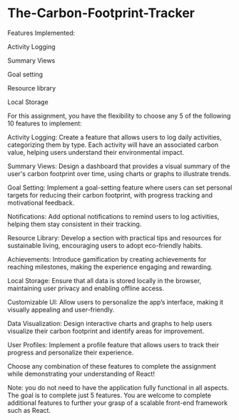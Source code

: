 # The-Carbon-Footprint-Tracker
Features Implemented: 

Activity Logging 

Summary Views 

Goal setting 

Resource library 

Local Storage




For this assignment, you have the flexibility to choose any 5 of the following 10 features to implement:

Activity Logging: Create a feature that allows users to log daily activities, categorizing them by type. Each activity will have an associated carbon value, helping users understand their environmental impact.

Summary Views: Design a dashboard that provides a visual summary of the user's carbon footprint over time, using charts or graphs to illustrate trends.

Goal Setting: Implement a goal-setting feature where users can set personal targets for reducing their carbon footprint, with progress tracking and motivational feedback.

Notifications: Add optional notifications to remind users to log activities, helping them stay consistent in their tracking.

Resource Library: Develop a section with practical tips and resources for sustainable living, encouraging users to adopt eco-friendly habits.

Achievements: Introduce gamification by creating achievements for reaching milestones, making the experience engaging and rewarding.

Local Storage: Ensure that all data is stored locally in the browser, maintaining user privacy and enabling offline access.

Customizable UI: Allow users to personalize the app’s interface, making it visually appealing and user-friendly.

Data Visualization: Design interactive charts and graphs to help users visualize their carbon footprint and identify areas for improvement.

User Profiles: Implement a profile feature that allows users to track their progress and personalize their experience.

Choose any combination of these features to complete the assignment while demonstrating your understanding of React!

Note: you do not need to have the application fully functional in all aspects. The goal is to complete just 5 features. You are welcome to complete additional features to further your grasp of a scalable front-end framework such as React.





